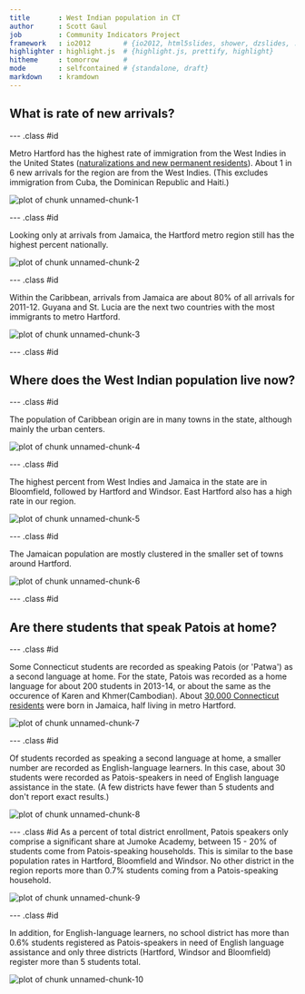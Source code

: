 ```yaml
---
title       : West Indian population in CT
author      : Scott Gaul
job         : Community Indicators Project
framework   : io2012        # {io2012, html5slides, shower, dzslides, ...}
highlighter : highlight.js  # {highlight.js, prettify, highlight}
hitheme     : tomorrow      # 
mode        : selfcontained # {standalone, draft}
markdown    : kramdown
---
```


## What is rate of new arrivals?

--- .class #id

Metro Hartford has the highest rate of immigration from the West Indies in the United States ([naturalizations and new permanent residents](http://www.dhs.gov/data-statistics)). About 1 in 6 new arrivals for the region are from the West Indies. (This excludes immigration from Cuba, the Dominican Republic and Haiti.) 


![plot of chunk unnamed-chunk-1](assets/fig/unnamed-chunk-1.png) 

--- .class #id

Looking only at arrivals from Jamaica, the Hartford metro region still has the highest percent nationally. 

![plot of chunk unnamed-chunk-2](assets/fig/unnamed-chunk-2.png) 

--- .class #id

Within the Caribbean, arrivals from Jamaica are about 80% of all arrivals for 2011-12. Guyana and St. Lucia are the next two countries with the most immigrants to metro Hartford. 

![plot of chunk unnamed-chunk-3](assets/fig/unnamed-chunk-3.png) 

--- .class #id

## Where does the West Indian population live now? 

--- .class #id

The population of Caribbean origin are in many towns in the state, although mainly the urban centers. 

<img src="assets/fig/unnamed-chunk-4.png" title="plot of chunk unnamed-chunk-4" alt="plot of chunk unnamed-chunk-4" style="display: block; margin: auto;" />

--- .class #id

The highest percent from West Indies and Jamaica in the state are in Bloomfield, followed by Hartford and Windsor. East Hartford also has a high rate in our region.

<img src="assets/fig/unnamed-chunk-5.png" title="plot of chunk unnamed-chunk-5" alt="plot of chunk unnamed-chunk-5" style="display: block; margin: auto;" />

--- .class #id

The Jamaican population are mostly clustered in the smaller set of towns around Hartford. 

<img src="assets/fig/unnamed-chunk-6.png" title="plot of chunk unnamed-chunk-6" alt="plot of chunk unnamed-chunk-6" style="display: block; margin: auto;" />

--- .class #id
## Are there students that speak Patois at home? 

--- .class #id

Some Connecticut students are recorded as speaking Patois (or 'Patwa') as a second language at home. For the state, Patois was recorded as a home language for about 200 students in 2013-14, or about the same as the occurence of Karen and Khmer(Cambodian). About [30,000 Connecticut residents](http://factfinder2.census.gov/faces/tableservices/jsf/pages/productview.xhtml?pid=ACS_12_1YR_B05006&prodType=table) were born in Jamaica, half living in metro Hartford.

<img src="assets/fig/unnamed-chunk-7.png" title="plot of chunk unnamed-chunk-7" alt="plot of chunk unnamed-chunk-7" style="display: block; margin: auto;" />

--- .class #id

Of students recorded as speaking a second language at home, a smaller number are recorded as English-language learners. In this case, about 30 students were recorded as Patois-speakers in need of English language assistance in the state. (A few districts have fewer than 5 students and don't report exact results.)

<img src="assets/fig/unnamed-chunk-8.png" title="plot of chunk unnamed-chunk-8" alt="plot of chunk unnamed-chunk-8" style="display: block; margin: auto;" />

--- .class #id
As a percent of total district enrollment, Patois speakers only comprise a significant share at Jumoke Academy, between 15 - 20% of students come from Patois-speaking households. This is similar to the base population rates in Hartford, Bloomfield and Windsor. No other district in the region reports more than 0.7% students coming from a Patois-speaking household. 

<img src="assets/fig/unnamed-chunk-9.png" title="plot of chunk unnamed-chunk-9" alt="plot of chunk unnamed-chunk-9" style="display: block; margin: auto;" />

--- .class #id

In addition, for English-language learners, no school district has more than 0.6% students registered as Patois-speakers in need of English language assistance and only three districts (Hartford, Windsor and Bloomfield) register more than 5 students total. 

<img src="assets/fig/unnamed-chunk-10.png" title="plot of chunk unnamed-chunk-10" alt="plot of chunk unnamed-chunk-10" style="display: block; margin: auto;" />



